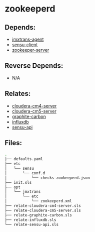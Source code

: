 # zookeeperd

## Depends:

  -  [jmxtrans-agent](/salt/jmxtrans-agent)
  -  [sensu-client](/salt/sensu-client)
  -  [zookeeper-server](/salt/zookeeper-server)

## Reverse Depends:

  -  N/A

## Relates:

  -  [cloudera-cm4-server](/salt/cloudera-cm4-server)
  -  [cloudera-cm5-server](/salt/cloudera-cm5-server)
  -  [graphite-carbon](/salt/graphite-carbon)
  -  [influxdb](/salt/influxdb)
  -  [sensu-api](/salt/sensu-api)

## Files:

```bash
.
├── defaults.yaml
├── etc
│   └── sensu
│       └── conf.d
│           └── checks-zookeeperd.json
├── init.sls
├── opt
│   └── jmxtrans
│       └── etc
│           └── zookeeperd.xml
├── relate-cloudera-cm4-server.sls
├── relate-cloudera-cm5-server.sls
├── relate-graphite-carbon.sls
├── relate-influxdb.sls
└── relate-sensu-api.sls
```

